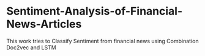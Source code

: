 # Sentiment-Analysis-of-Financial-News-Articles

This work tries to Classify Sentiment from financial news using Combination Doc2vec and LSTM
